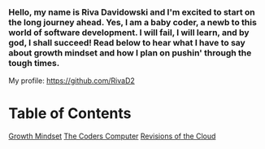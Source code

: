 ### Hello, my name is Riva Davidowski and I'm excited to start on the long journey ahead. Yes, I am a baby coder, a newb to this world of software development. I will fail, I will learn, and by god, I shall succeed! Read below to hear what I have to say about growth mindset and how I plan on pushin' through the tough times. 

My profile: <https://github.com/RivaD2>


# Table of Contents
[Growth Mindset](growthmindset.md)
[The Coders Computer](coder-computers.md)
[Revisions of the Cloud](revisions.md)
